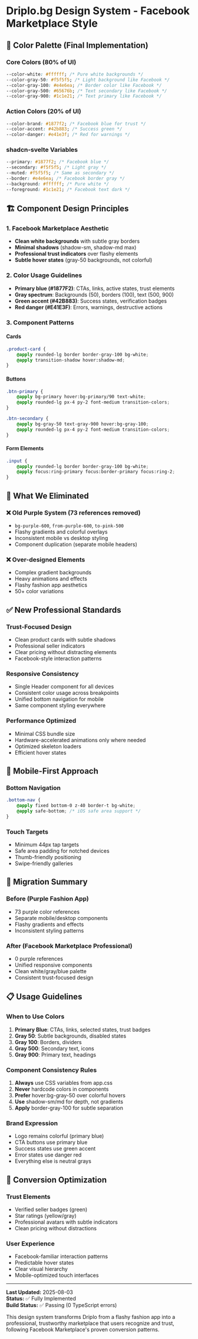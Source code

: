 # Driplo.bg Design System - Facebook Marketplace Style

## 🎨 Color Palette (Final Implementation)

### Core Colors (80% of UI)

```css
--color-white: #ffffff; /* Pure white backgrounds */
--color-gray-50: #f5f5f5; /* Light background like Facebook */
--color-gray-100: #e4e6ea; /* Border color like Facebook */
--color-gray-500: #65676b; /* Text secondary like Facebook */
--color-gray-900: #1c1e21; /* Text primary like Facebook */
```

### Action Colors (20% of UI)

```css
--color-brand: #1877f2; /* Facebook blue for trust */
--color-accent: #42b883; /* Success green */
--color-danger: #e41e3f; /* Red for warnings */
```

### shadcn-svelte Variables

```css
--primary: #1877f2; /* Facebook blue */
--secondary: #f5f5f5; /* Light gray */
--muted: #f5f5f5; /* Same as secondary */
--border: #e4e6ea; /* Facebook border gray */
--background: #ffffff; /* Pure white */
--foreground: #1c1e21; /* Facebook text dark */
```

## 🏗️ Component Design Principles

### 1. Facebook Marketplace Aesthetic

- **Clean white backgrounds** with subtle gray borders
- **Minimal shadows** (shadow-sm, shadow-md max)
- **Professional trust indicators** over flashy elements
- **Subtle hover states** (gray-50 backgrounds, not colorful)

### 2. Color Usage Guidelines

- **Primary blue (#1877F2)**: CTAs, links, active states, trust elements
- **Gray spectrum**: Backgrounds (50), borders (100), text (500, 900)
- **Green accent (#42B883)**: Success states, verification badges
- **Red danger (#E41E3F)**: Errors, warnings, destructive actions

### 3. Component Patterns

#### Cards

```css
.product-card {
	@apply rounded-lg border border-gray-100 bg-white;
	@apply transition-shadow hover:shadow-md;
}
```

#### Buttons

```css
.btn-primary {
	@apply bg-primary hover:bg-primary/90 text-white;
	@apply rounded-lg px-4 py-2 font-medium transition-colors;
}

.btn-secondary {
	@apply bg-gray-50 text-gray-900 hover:bg-gray-100;
	@apply rounded-lg px-4 py-2 font-medium transition-colors;
}
```

#### Form Elements

```css
.input {
	@apply rounded-lg border border-gray-100 bg-white;
	@apply focus:ring-primary focus:border-primary focus:ring-2;
}
```

## 🚫 What We Eliminated

### ❌ Old Purple System (73 references removed)

- `bg-purple-600`, `from-purple-600`, `to-pink-500`
- Flashy gradients and colorful overlays
- Inconsistent mobile vs desktop styling
- Component duplication (separate mobile headers)

### ❌ Over-designed Elements

- Complex gradient backgrounds
- Heavy animations and effects
- Flashy fashion app aesthetics
- 50+ color variations

## ✅ New Professional Standards

### Trust-Focused Design

- Clean product cards with subtle shadows
- Professional seller indicators
- Clear pricing without distracting elements
- Facebook-style interaction patterns

### Responsive Consistency

- Single Header component for all devices
- Consistent color usage across breakpoints
- Unified bottom navigation for mobile
- Same component styling everywhere

### Performance Optimized

- Minimal CSS bundle size
- Hardware-accelerated animations only where needed
- Optimized skeleton loaders
- Efficient hover states

## 📱 Mobile-First Approach

### Bottom Navigation

```css
.bottom-nav {
	@apply fixed bottom-0 z-40 border-t bg-white;
	@apply safe-bottom; /* iOS safe area support */
}
```

### Touch Targets

- Minimum 44px tap targets
- Safe area padding for notched devices
- Thumb-friendly positioning
- Swipe-friendly galleries

## 🔄 Migration Summary

### Before (Purple Fashion App)

- 73 purple color references
- Separate mobile/desktop components
- Flashy gradients and effects
- Inconsistent styling patterns

### After (Facebook Marketplace Professional)

- 0 purple references
- Unified responsive components
- Clean white/gray/blue palette
- Consistent trust-focused design

## 📋 Usage Guidelines

### When to Use Colors

1. **Primary Blue**: CTAs, links, selected states, trust badges
2. **Gray 50**: Subtle backgrounds, disabled states
3. **Gray 100**: Borders, dividers
4. **Gray 500**: Secondary text, icons
5. **Gray 900**: Primary text, headings

### Component Consistency Rules

1. **Always** use CSS variables from app.css
2. **Never** hardcode colors in components
3. **Prefer** hover:bg-gray-50 over colorful hovers
4. **Use** shadow-sm/md for depth, not gradients
5. **Apply** border-gray-100 for subtle separation

### Brand Expression

- Logo remains colorful (primary blue)
- CTA buttons use primary blue
- Success states use green accent
- Error states use danger red
- Everything else is neutral grays

## 🎯 Conversion Optimization

### Trust Elements

- Verified seller badges (green)
- Star ratings (yellow/gray)
- Professional avatars with subtle indicators
- Clean pricing without distractions

### User Experience

- Facebook-familiar interaction patterns
- Predictable hover states
- Clear visual hierarchy
- Mobile-optimized touch interfaces

---

**Last Updated:** 2025-08-03  
**Status:** ✅ Fully Implemented  
**Build Status:** ✅ Passing (0 TypeScript errors)

This design system transforms Driplo from a flashy fashion app into a professional, trustworthy marketplace that users recognize and trust, following Facebook Marketplace's proven conversion patterns.
